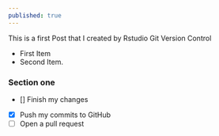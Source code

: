 ```yaml
---
published: true
---
```


This is a first Post that I created by Rstudio Git Version Control

* First Item
* Second Item.

### Section one

- [] Finish my changes
- [x] Push my commits to GitHub
- [ ] Open a pull request
